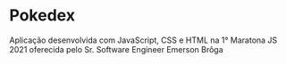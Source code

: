 # Pokedex
Aplicação desenvolvida com JavaScript, CSS e HTML na 1° Maratona JS 2021 oferecida pelo Sr. Software Engineer Emerson Brôga
